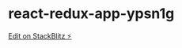 # react-redux-app-ypsn1g

[Edit on StackBlitz ⚡️](https://stackblitz.com/edit/react-redux-app-ypsn1g)